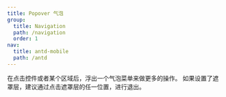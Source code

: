 ```yaml
---
title: Popover 气泡
group:
  title: Navigation
  path: /navigation
  order: 1
nav:
  title: antd-mobile
  path: /antd
---
```


在点击控件或者某个区域后，浮出一个气泡菜单来做更多的操作。
如果设置了遮罩层，建议通过点击遮罩层的任一位置，进行退出。

<code src="./demos/basic.tsx" />

<API/>
